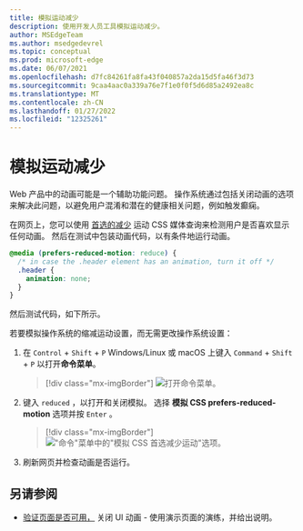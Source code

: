 ```yaml
---
title: 模拟运动减少
description: 使用开发人员工具模拟运动减少。
author: MSEdgeTeam
ms.author: msedgedevrel
ms.topic: conceptual
ms.prod: microsoft-edge
ms.date: 06/07/2021
ms.openlocfilehash: d7fc84261fa8fa43f040857a2da15d5fa46f3d73
ms.sourcegitcommit: 9caa4aac0a339a76e7f1e0f0f5d6d85a2492ea8c
ms.translationtype: MT
ms.contentlocale: zh-CN
ms.lasthandoff: 01/27/2022
ms.locfileid: "12325261"
---
```

# <a name="simulate-reduced-motion"></a>模拟运动减少

Web 产品中的动画可能是一个辅助功能问题。  操作系统通过包括关闭动画的选项来解决此问题，以避免用户混淆和潜在的健康相关问题，例如触发癫痫。

在网页上，您可以使用 [首选的减少](https://developer.mozilla.org/docs/Web/CSS/@media/prefers-reduced-motion) 运动 CSS 媒体查询来检测用户是否喜欢显示任何动画。  然后在测试中包装动画代码，以有条件地运行动画。

```css
@media (prefers-reduced-motion: reduce) {
  /* in case the .header element has an animation, turn it off */
  .header {
    animation: none;
  }
}
```

然后测试代码，如下所示。

若要模拟操作系统的缩减运动设置，而无需更改操作系统设置：

1.  在 `Control` + `Shift` + `P` Windows/Linux 或 macOS 上键入 `Command` + `Shift` + `P` 以打开**命令菜单**。
    
    > [!div class="mx-imgBorder"]
    > ![打开命令菜单。](../media/reduced-motion-open-command-menu.png)

1.  键入 `reduced` ，以打开和关闭模拟。  选择 **模拟 CSS prefers-reduced-motion** 选项并按 `Enter` 。

    > [!div class="mx-imgBorder"]
    > !["命令"菜单中的"模拟 CSS 首选减少运动"选项。](../media/reduced-motion-command-menu-entry.png)

1.  刷新网页并检查动画是否运行。


<!-- ====================================================================== -->
## <a name="see-also"></a>另请参阅

*  [验证页面是否可用，](test-reduced-ui-motion.md) 关闭 UI 动画 - 使用演示页面的演练，并给出说明。

